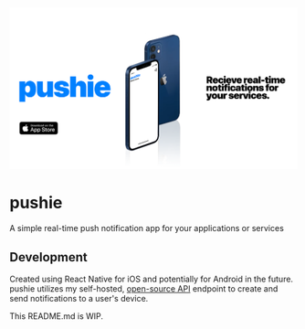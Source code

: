 [![App Banner](https://github.com/adriancleung/pushie/blob/master/resources/app_banner.png?raw=true)](https://itunes.apple.com/us/app/pushie/id1548868091)

# pushie
A simple real-time push notification app for your applications or services

## Development
Created using React Native for iOS and potentially for Android in the future. pushie utilizes my self-hosted, [open-source API](https://git.adrianleung.dev/api) endpoint to create and send notifications to a user's device.

This README.md is WIP.